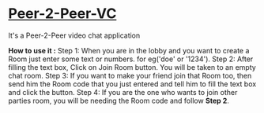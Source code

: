 # [Peer-2-Peer-VC](https://atulsingh11-0.github.io/Peer-2-Peer-VC/lobby.html)
 It's a Peer-2-Peer video chat application

 **How to use it :**
Step 1: When you are in the lobby and you want to create a Room just enter some text or numbers. for eg('doe' or '1234').
Step 2: After filling the text box, Click on Join Room button. You will be taken to an empty chat room.
Step 3: If you want to make your friend join that Room too, then send him the Room code that you just entered and tell him to fill the text box and click the button.
Step 4: If you are the one who wants to join other parties room, you will be needing the Room code and follow **Step 2**.
